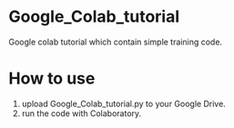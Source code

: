 # Google_Colab_tutorial
Google colab tutorial which contain simple training code.

# How to use
1. upload Google_Colab_tutorial.py to your Google Drive.
2. run the code with Colaboratory.
